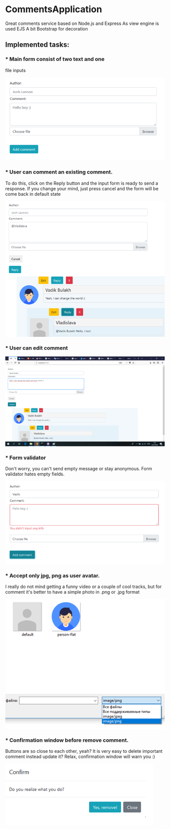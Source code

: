 # CommentsApplication
Great comments service based on Node.js and Express
As view engine is used EJS
A bit Bootstrap for decoration

## Implemented tasks:

 ### * Main form consist of two text and one
file inputs

![alt-текст](https://github.com/kidaww/CommentsApplicationQS/blob/master/readmesrc/1.png "Текст заголовка логотипа 1")

 ### * User can comment an existing comment.
To do this, click on the Reply button and the input form is ready to send a response. If you change your mind, just press cancel and the form will be come back in default state

![alt-текст](https://github.com/kidaww/CommentsApplicationQS/blob/master/readmesrc/w.png "Текст заголовка логотипа 1")

 ### * User can edit comment

![alt-текст](https://github.com/kidaww/CommentsApplicationQS/blob/master/readmesrc/3.png "Текст заголовка логотипа 1")

 ### * Form validator
Don't worry, you can't send empty message or stay anonymous. Form validator hates empty fields.

![alt-текст](https://github.com/kidaww/CommentsApplicationQS/blob/master/readmesrc/4.png "Текст заголовка логотипа 1")

 ### * Accept only jpg, png as user avatar.
I really do not mind getting a funny video or a couple of cool tracks, but for comment it's better to have a simple photo in .png or .jpg format

![alt-текст](https://github.com/kidaww/CommentsApplicationQS/blob/master/readmesrc/5.png "Текст заголовка логотипа 1")

 ### * Confirmation window before remove comment.
Buttons are so close to each other, yeah? It is very easy to delete important comment instead update it? Relax, confirmation window will warn you :)

![alt-текст](https://github.com/kidaww/CommentsApplicationQS/blob/master/readmesrc/6.png "Текст заголовка логотипа 1")

